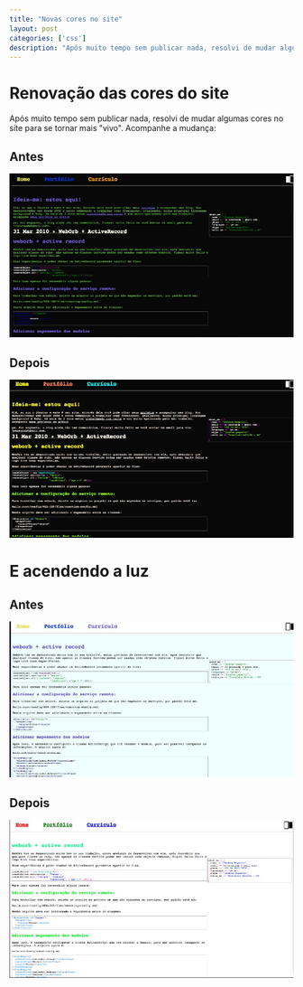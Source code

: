```yaml
---
title: "Novas cores no site"
layout: post
categories: ['css']
description: "Após muito tempo sem publicar nada, resolvi de mudar algumas cores no site para se tornar mais \"vivo\". Acompanhe a mudança:"
---
```

# Renovação das cores do site

Após muito tempo sem publicar nada, resolvi de mudar algumas cores no site para se tornar mais "vivo". Acompanhe a mudança:

## Antes

![antes]

## Depois

![depois]

# E acendendo a luz

## Antes

![antes-luz]

## Depois

![depois-luz]

[antes]: /images/antes.jpg
[depois]: /images/depois.jpg

[antes-luz]: /images/antes-luz-acesa.jpg
[depois-luz]: /images/depois-luz-acesa.jpg
